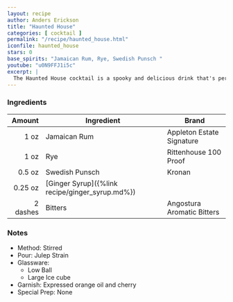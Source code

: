 ```yaml
---
layout: recipe
author: Anders Erickson
title: "Haunted House"
categories: [ cocktail ]
permalink: "/recipe/haunted_house.html"
iconfile: haunted_house
stars: 0
base_spirits: "Jamaican Rum, Rye, Swedish Punsch "
youtube: "u0N9FFJ1i5c"
excerpt: |
  The Haunted House cocktail is a spooky and delicious drink that's perfect for Halloween or any other spooky occasion. It's made with bourbon, apple cider, lemon juice, and a variety of spices, including cinnamon, nutmeg, and cloves. The drink is garnished with a cinnamon stick and a lemon wheel, making it both festive and festive.
---
```


### Ingredients

|   Amount | Ingredient                                      | Brand                      |
| -------: | ----------------------------------------------- | -------------------------- |
|     1 oz | Jamaican Rum                                    | Appleton Estate Signature  |
|     1 oz | Rye                                             | Rittenhouse 100 Proof      |
|   0.5 oz | Swedish Punsch                                  | Kronan                     |
|  0.25 oz | [Ginger Syrup]({%link recipe/ginger_syrup.md%}) |
| 2 dashes | Bitters                                         | Angostura Aromatic Bitters |

### Notes

- Method: Stirred
- Pour: Julep Strain
- Glassware:
  - Low Ball
  - Large Ice cube
- Garnish: Expressed orange oil and cherry
- Special Prep: None
